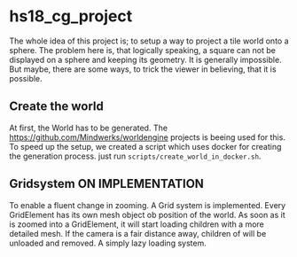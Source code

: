# hs18_cg_project

The whole idea of this project is; to setup a way to project a tile world onto a sphere.
The problem here is, that logically speaking, a square can not be displayed on a sphere and keeping its geometry.
It is generally impossible. But maybe, there are some ways, to trick the viewer in
believing, that it is possible.

## Create the world

At first, the World has to be generated. The https://github.com/Mindwerks/worldengine
projects is beeing used for this. To speed up the setup, we created a
script which uses docker for creating the generation process. just run `scripts/create_world_in_docker.sh`.

## Gridsystem ON IMPLEMENTATION

To enable a fluent change in zooming. A Grid system is implemented. Every GridElement has its own mesh
object ob position of the world. As soon as it is zoomed into a GridElement, it will start loading children with a more
detailed mesh. If the camera is a fair distance away, children of will be unloaded and removed. A simply lazy loading
system.


